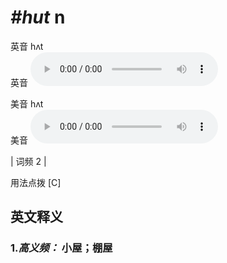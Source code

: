 # ***\#hut*** n
英音 hʌt  
英音
<audio src="./media/hut-B.aac" controls="controls"></audio>

美音 hʌt  
美音
<audio src="./media/hut.aac" controls="controls"></audio>



| 词频 2 |  

用法点拨  [C]

英文释义
---
### 1.*高义频：* **小屋；棚屋**  


